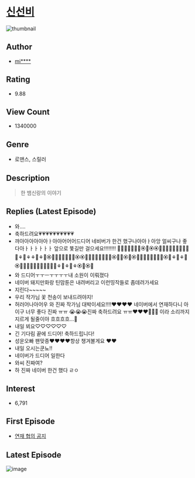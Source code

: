 # [신선비](https://comic.naver.com/bestChallenge/list?titleId=705981)
![thumbnail](https://image-comic.pstatic.net/user_contents_data/challenge_comic/2018/05/05/255210/thumbnail_202x164648bc77b_c123_4fbe_abb6_8f8c2523f2b8_00003812.JPEG)

## Author
- [mi****](https://comic.naver.com/artistTitle?id=255210)

## Rating
- 9.88

## View Count
- 1340000

## Genre
- 로맨스, 스릴러

## Description
> 한 뱀신랑의 이야기

## Replies (Latest Episode)
- 와....
- 축하드려요💗💗💗💗💗💗💗💗💗💗
- 꺄아아아아아아ㅏ아아어어어드디어 네비버가 한건 했구나아아ㅏ아앙 얼씨구나 좋다아ㅏㅏㅏㅏㅏㅏ 앞으로 똧길만 걸으세요!!!!!!!! 💐💐💐💐💐🌸💮🏵🌸🏵🏵🌹💮🥀🥀🌺🌻🌲🌲🌼🌼⚘🌻⚘⚘🌻⚘💐🏵🌹💐🌹🌹💐🌹💐🏵🏵💐💮🌷🌻🌷💐💮🌸🏵💮🌸🏵💐🏵💐🌹🌹🌼🥀💐🌺💐🏵🌼⚘🌼⚘💐🏵🥀💐🥀🌸🌺💮🥀🌸🌹🌹💐⚘🌻⚘🌼⚘🏵🌸🏵🌼
- 와 드디어ㅜㅜㅡㅜㅜㅜㅜ내 소원이 이뤄졌다
- 네이버 돼지만화랑 틴맘툰은 내려버리고 이런띵작들로 좀데려가세요
- 지린다~~~~~
- 우리 작가님 꽃 천송이 보내드려야지!
- 허러어나아어우 와 진짜 작가님 대박이세요!!!!❤❤❤❤ 네이버에서 연재하다니 아이구 너무 좋다 진짜 ㅠㅠ 😭😭😭진짜 축하드려요 ㅠㅠ❤❤❤💚🧡🧡 이라 소리까지 지르게 될줄이야 흐흐흐흐...💛
- 내일 뵈요♡♡♡♡♡♡
- 긴 기다림 끝에 드디어! 축하드립니다!
- 성운오빠 팬맞죵❤️❤️❤️❤️항상 챙겨볼게요 ❤️❤️
- 내일 오시는쿤뇨!!
- 네이버가 드디어 일한다
- 와씨 진짜여?
- 하 진짜 네이버 한건 했다 ㄹㅇ

## Interest
- 6,791

## First Episode
- [연재 협의 공지](https://comic.naver.com/bestChallenge/detail?titleId=705981&no=33)

## Latest Episode
![image](https://image-comic.pstatic.net/user_contents_data/challenge_comic/2019/11/12/255210/upload_3546919397105164855.jpeg)
